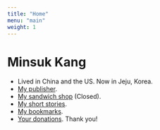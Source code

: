 ```yaml
---
title: "Home"
menu: "main"
weight: 1
---
```

<link rel="preload" href="/fonts/SSCloverGulimRegular.ttf" as="font" type="font/ttf" crossorigin="anonymous">

# Minsuk Kang
- Lived in China and the US. Now in Jeju, Korea.
- [My publisher](https://en.jagunbae.com).
- [My sandwich shop](https://reviews.cheesylazy.com/) (Closed).
- [My short stories](https://kangmins.uk).
- [My bookmarks](https://links.kangminsuk.com/bookmarks/shared).
- [Your donations](https://liberapay.com/Kang/). Thank you!
